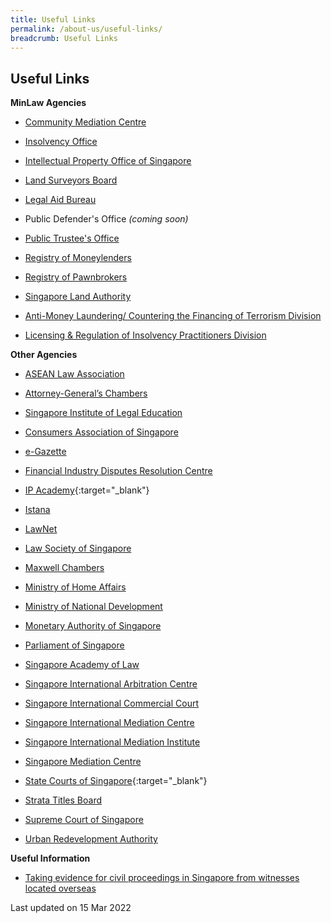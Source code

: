 ```yaml
---
title: Useful Links
permalink: /about-us/useful-links/
breadcrumb: Useful Links
---
```

Useful Links
---

**MinLaw Agencies**

* [Community Mediation Centre](https://cmc.mlaw.gov.sg/)

* [Insolvency Office](https://io.mlaw.gov.sg/)

* [Intellectual Property Office of Singapore](https://www.ipos.gov.sg/)

* [Land Surveyors Board](https://lsb.mlaw.gov.sg/)

* [Legal Aid Bureau](https://lab.mlaw.gov.sg/)

* Public Defender's Office <i>(coming soon)</i>

* [Public Trustee's Office](https://pto.mlaw.gov.sg/)

* [Registry of Moneylenders](https://rom.mlaw.gov.sg/)

* [Registry of Pawnbrokers](https://rop.mlaw.gov.sg/)

* [Singapore Land Authority](https://www1.sla.gov.sg/)

* [Anti-Money Laundering/ Countering the Financing of Terrorism Division](https://acd.mlaw.gov.sg/)

* [Licensing & Regulation of Insolvency Practitioners Division](https://lripd.mlaw.gov.sg)


**Other Agencies**

* [ASEAN Law Association](http://www.aseanlawassociation.org/)

* [Attorney-General’s Chambers](https://www.agc.gov.sg/)

* [Singapore Institute of Legal Education](http://www.sile.edu.sg/)

* [Consumers Association of Singapore](https://www.case.org.sg/)

* [e-Gazette](http://www.egazette.com.sg/)

* [Financial Industry Disputes Resolution Centre](https://www.fidrec.com.sg/website/index.html)

* [IP Academy](https://iposinternational.com/){:target="_blank"}

* [Istana](https://www.istana.gov.sg/)

* [LawNet](https://www.lawnet.sg/lawnet/web/lawnet/home)

* [Law Society of Singapore](https://www.lawsociety.org.sg/)

* [Maxwell Chambers](https://www.maxwellchambers.com/)

* [Ministry of Home Affairs](https://www.mha.gov.sg/)

* [Ministry of National Development](https://www.mnd.gov.sg/)

* [Monetary Authority of Singapore](https://www.mas.gov.sg/)

* [Parliament of Singapore](https://www.parliament.gov.sg/)

* [Singapore Academy of Law](https://www.sal.org.sg/#)

* [Singapore International Arbitration Centre](http://www.siac.org.sg/)

* [Singapore International Commercial Court](https://www.sicc.gov.sg/)

* [Singapore International Mediation Centre](http://simc.com.sg/)

* [Singapore International Mediation Institute](https://www.simi.org.sg/)

* [Singapore Mediation Centre](http://www.mediation.com.sg/)

* [State Courts of Singapore](https://www.statecourts.gov.sg/){:target="_blank"}

* [Strata Titles Board](https://www.stratatb.gov.sg/)

* [Supreme Court of Singapore](https://www.supremecourt.gov.sg/)

* [Urban Redevelopment Authority](https://www.ura.gov.sg/Corporate/)
 
 
**Useful Information**

* [Taking evidence for civil proceedings in Singapore from witnesses located overseas](https://www.singaporelawwatch.sg/About-Singapore-Law/Civil-Practice-ADR/requirements-of-foreign-jurisdictions-on-the-taking-of-evidence-given-voluntarily-by-way-of-live-video-link-from-a-witness-located-in-their-jurisdiction-in-civil-proceedings-before-singapore-courts/)

<p class="right-side-updated">Last updated on 15 Mar 2022</p>
